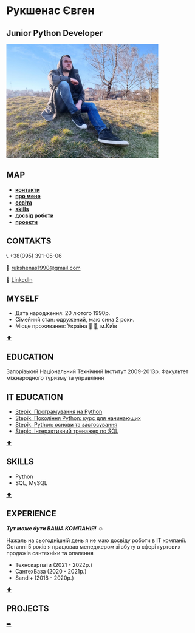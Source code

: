  # **Рукшенас Євген** 
## **Junior Python Developer**
<img src="https://github.com/IamGOOD20/IamGOOD20/blob/main/RE.jpeg.jpg" width = 400px>

## **MAP**
- [**контакти**](#contakts)
- [**про мене**](#myself)
- [**освіта**](#education)
- [**skills**](#skills)
- [**досвід роботи**](#experience)
- [**проекти**](#projects)


## **CONTAKTS**
📞 +38(095) 391-05-06

:incoming_envelope: rukshenas1990@gmail.com

💬  [LinkedIn](https://www.linkedin.com/in/%D0%B5%D0%B2%D0%B3%D0%B5%D0%BD%D0%B8%D0%B9-%D1%80%D1%83%D0%BA%D1%88%D0%B5%D0%BD%D0%B0%D1%81-571a70225/?lipi=urn%3Ali%3Apage%3Ad_flagship3_company%3BLvevOYwOR%2F24lexUTszMDQ%3D%3D)


## **MYSELF**
- Дата народження: 20 лютого 1990р.
- Сімейний стан: одружений, маю сина 2 роки.
- Місце проживання: Україна :blue_heart: :yellow_heart:, м.Київ 

[:arrow_up:](#map)


## **EDUCATION**
<p> Запорізький Національний Технічний Інститут 2009-2013р. 
Факультет міжнародного туризму та управління </p>


## **IT EDUCATION**
- [Stepik. Програмування на Python](https://stepik.org/course/67/syllabus)
- [Stepik. Покоління Python: курс для начинающих](https://stepik.org/course/58852/info)
- [Stepik. Python: основи та застосування](https://stepik.org/course/512/info)
- [Stepic. Інтерактивний тренажер по SQL](https://stepik.org/course/63054/syllabus)

[:arrow_up:](#map)


## **SKILLS**
- Python
- SQL, MySQL

[:arrow_up:](#map)


## **EXPERIENCE**
***Тут може бути ВАША КОМПАНІЯ!*** :relaxed:

Нажаль на сьогоднішній день я не маю досвіду роботи в IT компанії. 
Останні 5 років я працював менеджером зі збуту в сфері гуртових продажів сантехніки та опалення
- Технокарпати (2021 - 2022р.)
- СантехБаза (2020 - 2021р.)
- Sandi+ (2018 - 2020р.)

[:arrow_up:](#map)

## **PROJECTS**
[:arrow_right:](https://github.com/IamGOOD20?tab=repositories)
